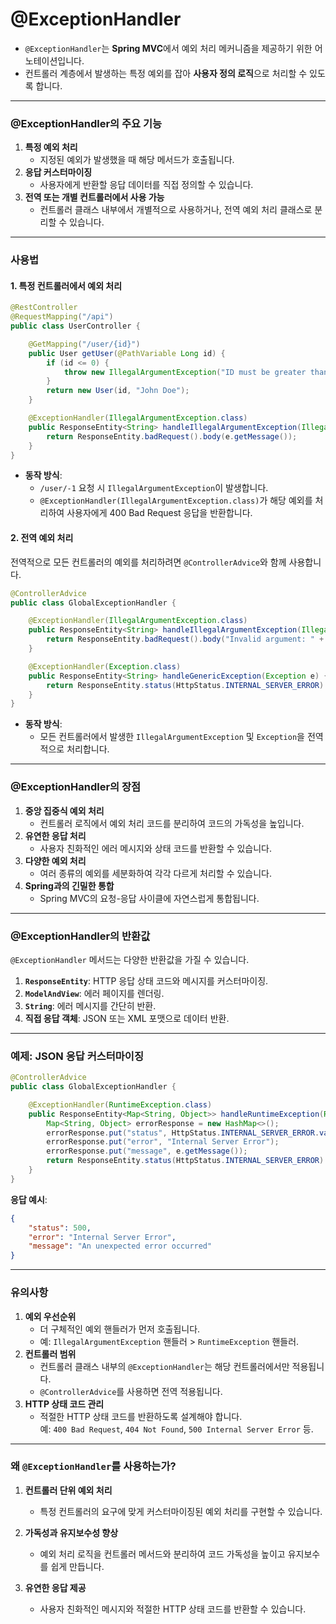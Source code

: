 # @ExceptionHandler
- `@ExceptionHandler`는 **Spring MVC**에서 예외 처리 메커니즘을 제공하기 위한 어노테이션입니다.  
- 컨트롤러 계층에서 발생하는 특정 예외를 잡아 **사용자 정의 로직**으로 처리할 수 있도록 합니다.

---

### **@ExceptionHandler의 주요 기능**

1. **특정 예외 처리**
    - 지정된 예외가 발생했을 때 해당 메서드가 호출됩니다.
2. **응답 커스터마이징**
    - 사용자에게 반환할 응답 데이터를 직접 정의할 수 있습니다.
3. **전역 또는 개별 컨트롤러에서 사용 가능**
    - 컨트롤러 클래스 내부에서 개별적으로 사용하거나, 전역 예외 처리 클래스로 분리할 수 있습니다.

---
### **사용법**

#### 1. 특정 컨트롤러에서 예외 처리
```java
@RestController
@RequestMapping("/api")
public class UserController {

    @GetMapping("/user/{id}")
    public User getUser(@PathVariable Long id) {
        if (id <= 0) {
            throw new IllegalArgumentException("ID must be greater than 0");
        }
        return new User(id, "John Doe");
    }

    @ExceptionHandler(IllegalArgumentException.class)
    public ResponseEntity<String> handleIllegalArgumentException(IllegalArgumentException e) {
        return ResponseEntity.badRequest().body(e.getMessage());
    }
}
```
- **동작 방식**:
    - `/user/-1` 요청 시 `IllegalArgumentException`이 발생합니다.
    - `@ExceptionHandler(IllegalArgumentException.class)`가 해당 예외를 처리하여 사용자에게 400 Bad Request 응답을 반환합니다.

#### 2. 전역 예외 처리
전역적으로 모든 컨트롤러의 예외를 처리하려면 `@ControllerAdvice`와 함께 사용합니다.
```java
@ControllerAdvice
public class GlobalExceptionHandler {

    @ExceptionHandler(IllegalArgumentException.class)
    public ResponseEntity<String> handleIllegalArgumentException(IllegalArgumentException e) {
        return ResponseEntity.badRequest().body("Invalid argument: " + e.getMessage());
    }

    @ExceptionHandler(Exception.class)
    public ResponseEntity<String> handleGenericException(Exception e) {
        return ResponseEntity.status(HttpStatus.INTERNAL_SERVER_ERROR).body("An error occurred: " + e.getMessage());
    }
}
```
- **동작 방식**:
    - 모든 컨트롤러에서 발생한 `IllegalArgumentException` 및 `Exception`을 전역적으로 처리합니다.

---
### **@ExceptionHandler의 장점**

1. **중앙 집중식 예외 처리**
    - 컨트롤러 로직에서 예외 처리 코드를 분리하여 코드의 가독성을 높입니다.
2. **유연한 응답 처리**
    - 사용자 친화적인 에러 메시지와 상태 코드를 반환할 수 있습니다.
3. **다양한 예외 처리**
    - 여러 종류의 예외를 세분화하여 각각 다르게 처리할 수 있습니다.
4. **Spring과의 긴밀한 통합**
    - Spring MVC의 요청-응답 사이클에 자연스럽게 통합됩니다.

---

### **@ExceptionHandler의 반환값**

`@ExceptionHandler` 메서드는 다양한 반환값을 가질 수 있습니다.

1. **`ResponseEntity`**: HTTP 응답 상태 코드와 메시지를 커스터마이징.
2. **`ModelAndView`**: 에러 페이지를 렌더링.
3. **`String`**: 에러 메시지를 간단히 반환.
4. **직접 응답 객체**: JSON 또는 XML 포맷으로 데이터 반환.

---

### **예제: JSON 응답 커스터마이징**
```java
@ControllerAdvice
public class GlobalExceptionHandler {

    @ExceptionHandler(RuntimeException.class)
    public ResponseEntity<Map<String, Object>> handleRuntimeException(RuntimeException e) {
        Map<String, Object> errorResponse = new HashMap<>();
        errorResponse.put("status", HttpStatus.INTERNAL_SERVER_ERROR.value());
        errorResponse.put("error", "Internal Server Error");
        errorResponse.put("message", e.getMessage());
        return ResponseEntity.status(HttpStatus.INTERNAL_SERVER_ERROR).body(errorResponse);
    }
}
```
**응답 예시**:
```json
{
    "status": 500,
    "error": "Internal Server Error",
    "message": "An unexpected error occurred"
}
```
---

### **유의사항**

1. **예외 우선순위**
    - 더 구체적인 예외 핸들러가 먼저 호출됩니다.
    - 예: `IllegalArgumentException` 핸들러 > `RuntimeException` 핸들러.
2. **컨트롤러 범위**
    - 컨트롤러 클래스 내부의 `@ExceptionHandler`는 해당 컨트롤러에서만 적용됩니다.
    - `@ControllerAdvice`를 사용하면 전역 적용됩니다.
3. **HTTP 상태 코드 관리**
    - 적절한 HTTP 상태 코드를 반환하도록 설계해야 합니다.  
        예: `400 Bad Request`, `404 Not Found`, `500 Internal Server Error` 등.
---
### 왜 `@ExceptionHandler`를 사용하는가?

1. **컨트롤러 단위 예외 처리**
    
    - 특정 컨트롤러의 요구에 맞게 커스터마이징된 예외 처리를 구현할 수 있습니다.
2. **가독성과 유지보수성 향상**
    
    - 예외 처리 로직을 컨트롤러 메서드와 분리하여 코드 가독성을 높이고 유지보수를 쉽게 만듭니다.
3. **유연한 응답 제공**
    
    - 사용자 친화적인 메시지와 적절한 HTTP 상태 코드를 반환할 수 있습니다.